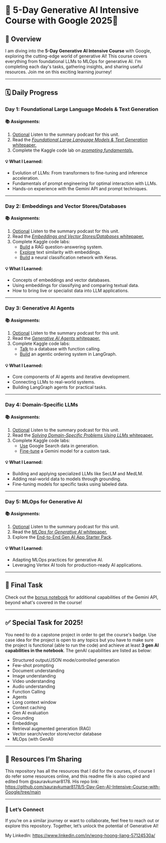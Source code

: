 # 🌟 5-Day Generative AI Intensive Course with Google 2025🌟  

## 🚀 Overview  
I am diving into the **5-Day Generative AI Intensive Course** with Google, exploring the cutting-edge world of generative AI! This course covers everything from foundational LLMs to MLOps for generative AI. I'm completing each day's tasks, gathering insights, and sharing useful resources. Join me on this exciting learning journey!  

---

## 🗓️ Daily Progress  

### **Day 1: Foundational Large Language Models & Text Generation**  
#### 📚 Assignments:  
1. [Optional](https://www.youtube.com/watch?v=mQDlCZZsOyo) Listen to the summary podcast for this unit.  
2. Read the [*Foundational Large Language Models & Text Generation* whitepaper.](https://www.kaggle.com/whitepaper-foundational-llm-and-text-generation)  
3. Complete the Kaggle code lab on [*prompting fundamentals*.](https://www.kaggle.com/code/markishere/day-1-prompting)  

#### 💡 What I Learned:  
- Evolution of LLMs: From transformers to fine-tuning and inference acceleration.  
- Fundamentals of prompt engineering for optimal interaction with LLMs.  
- Hands-on experience with the Gemini API and prompt techniques.  

---

### **Day 2: Embeddings and Vector Stores/Databases**  
#### 📚 Assignments:  
1. [Optional](https://www.youtube.com/watch?v=1CC39K76Nqs) Listen to the summary podcast for this unit.  
2. Read the [*Embeddings and Vector Stores/Databases* whitepaper.](https://www.kaggle.com/whitepaper-embeddings-and-vector-stores)  
3. Complete Kaggle code labs:  
   - [Build](https://www.kaggle.com/code/markishere/day-2-document-q-a-with-rag) a RAG question-answering system.  
   - [Explore](https://www.kaggle.com/code/markishere/day-2-embeddings-and-similarity-scores) text similarity with embeddings.  
   - [Build](https://www.kaggle.com/code/markishere/day-2-classifying-embeddings-with-keras) a neural classification network with Keras.  

#### 💡 What I Learned:  
- Concepts of embeddings and vector databases.  
- Using embeddings for classifying and comparing textual data.  
- How to bring live or specialist data into LLM applications.  

---

### **Day 3: Generative AI Agents**  
#### 📚 Assignments:  
1. [Optional](https://www.youtube.com/watch?v=H4gZd4BCrDQ) Listen to the summary podcast for this unit.  
2. Read the [*Generative AI Agents* whitepaper.](https://www.kaggle.com/whitepaper-agents)  
3. Complete Kaggle code labs:  
   - [Talk](https://www.kaggle.com/code/markishere/day-3-function-calling-with-the-gemini-api) to a database with function calling.  
   - [Build](https://www.kaggle.com/code/markishere/day-3-building-an-agent-with-langgraph/) an agentic ordering system in LangGraph.  

#### 💡 What I Learned:  
- Core components of AI agents and iterative development.  
- Connecting LLMs to real-world systems.  
- Building LangGraph agents for practical tasks.  

---

### **Day 4: Domain-Specific LLMs**  
#### 📚 Assignments:  
1. [Optional](https://www.youtube.com/watch?v=b1a4ZOQ8XdI) Listen to the summary podcast for this unit.  
2. Read the [*Solving Domain-Specific Problems Using LLMs* whitepaper.](https://www.kaggle.com/whitepaper-solving-domains-specific-problems-using-llms)  
3. Complete Kaggle code labs:  
   - [Use](https://www.kaggle.com/code/markishere/day-4-google-search-grounding) Google Search data in generation.  
   - [Fine-tune](https://www.kaggle.com/code/markishere/day-4-fine-tuning-a-custom-model) a Gemini model for a custom task.  

#### 💡 What I Learned:  
- Building and applying specialized LLMs like SecLM and MedLM.  
- Adding real-world data to models through grounding.  
- Fine-tuning models for specific tasks using labeled data.  

---

### **Day 5: MLOps for Generative AI**  
#### 📚 Assignments:  
1. [Optional](https://www.youtube.com/watch?v=k9S6IhiUUj4) Listen to the summary podcast for this unit.  
2. Read the [*MLOps for Generative AI* whitepaper.](https://www.kaggle.com/whitepaper-operationalizing-generative-ai-on-vertex-ai-using-mlops)  
3. Explore the [End-to-End Gen AI App Starter Pack](https://goo.gle/e2e-gen-ai-app-starter-pack).  

#### 💡 What I Learned:  
- Adapting MLOps practices for generative AI.  
- Leveraging Vertex AI tools for production-ready AI applications.  

---

## 🎯 Final Task  
Check out the [bonus notebook](https://www.kaggle.com/code/markishere/bonus-day-extra-api-features-to-try/) for additional capabilities of the Gemini API, beyond what's covered in the course!  

---

## ✅ Special Task for 2025!  
You need to do a capstone project in order to get the course's badge. Use case idea for the project is open to any topics but you have to make sure the project is functional (able to run the code)
and achieve at least **3 gen AI capabilities in the notebook**. The genAI capabilities are listed as below:
- Structured output/JSON mode/controlled generation
- Few-shot prompting
- Document understanding
- Image understanding
- Video understanding
- Audio understanding
- Function Calling
- Agents
- Long context window
- Context caching
- Gen AI evaluation
- Grounding
- Embeddings
- Retrieval augmented generation (RAG)
- Vector search/vector store/vector database
- MLOps (with GenAI)

---

## 📂 Resources I’m Sharing  
This repository has all the resources that I did for the courses, of course I do refer some resources online, and this readme file is also copied and edited from @sauravkumar8178. 
His repo link: https://github.com/sauravkumar8178/5-Day-Gen-AI-Intensive-Course-with-Google/tree/main

---

### 🙌 Let’s Connect  
If you’re on a similar journey or want to collaborate, feel free to reach out or explore this repository. Together, let’s unlock the potential of Generative AI!  

My LinkedIn: https://www.linkedin.com/in/wong-hoong-liang-57124530a/ 
